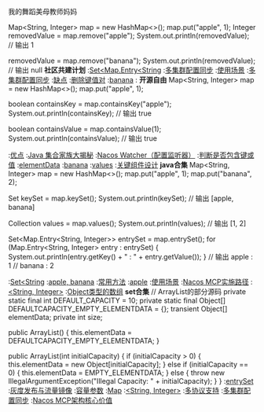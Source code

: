 我的舞蹈美母教师妈妈


Map<String, Integer> map = new HashMap<>();
map.put("apple", 1);
Integer removedValue = map.remove("apple");
System.out.println(removedValue);  // 输出 1

removedValue = map.remove("banana");
System.out.println(removedValue);  // 输出 null
<strong>社区共建计划</strong>
:[Set<Map.Entry<String](https://github.com/snbddsw)
:[多集群配置同步](https://rentry.org/2fk74fi7)
:[使用场景](https://github.com/syzckd/zai)
:[多集群配置同步](https://pastebin.com/Lf486rVd)
:[缺点](https://rentry.org/ek769n45)
:[删除键值对](https://rentry.org/of6mhqdv)
:[banana](https://rentry.org/or7k2zqn)
:[<Integer>](https://rentry.org/t8ecq3ga)
<strong>开源自由</strong>
Map<String, Integer> map = new HashMap<>();
map.put("apple", 1);

boolean containsKey = map.containsKey("apple");
System.out.println(containsKey);  // 输出 true

boolean containsValue = map.containsValue(1);
System.out.println(containsValue);  // 输出 true

:[优点](https://rentry.org/mtpdc928)
:[Java 集合家族大揭秘](https://rentry.org/afhuq3us)
:[Nacos Watcher（配置监听器）](https://pastebin.com/znEtEtmB)
:[判断是否包含键或值](https://rentry.org/tr54e2ys)
:[elementData](https://rentry.org/m3x7d6kn)
:[banana](https://github.com/zahsdj/lso)
:[values](https://rentry.org/wvh8eomw)
:[关键组件设计](https://rentry.org/fond9nf7)
<strong>java合集</strong>
Map<String, Integer> map = new HashMap<>();
map.put("apple", 1);
map.put("banana", 2);

Set<String> keySet = map.keySet();
System.out.println(keySet);  // 输出 [apple, banana]

Collection<Integer> values = map.values();
System.out.println(values);  // 输出 [1, 2]

Set<Map.Entry<String, Integer>> entrySet = map.entrySet();
for (Map.Entry<String, Integer> entry : entrySet) {
    System.out.println(entry.getKey() + " : " + entry.getValue());
}
// 输出 apple : 1
//      banana : 2

:[Set<String](https://rentry.org/2cywx87n)
:[apple, banana](https://rentry.org/znaihmc3)
:[常用方法](https://pastebin.com/vt7f1ZVq)
:[apple](https://pastebin.com/CZ6xxUW8)
:[使用场景](https://rentry.org/2bsxew6w)
:[Nacos MCP实施路径](https://github.com/bhysdx/mskd)
:[<String, Integer>](https://pastebin.com/CE2U9mY6)
:[Object类型的数组](https://pastebin.com/i9Kpw4xK)
<strong>set合集</strong>
// ArrayList的部分源码
private static final int DEFAULT_CAPACITY = 10;
private static final Object[] DEFAULTCAPACITY_EMPTY_ELEMENTDATA = {};
transient Object[] elementData;
private int size;

public ArrayList() {
    this.elementData = DEFAULTCAPACITY_EMPTY_ELEMENTDATA;
}

public ArrayList(int initialCapacity) {
    if (initialCapacity > 0) {
        this.elementData = new Object[initialCapacity];
    } else if (initialCapacity == 0) {
        this.elementData = EMPTY_ELEMENTDATA;
    } else {
        throw new IllegalArgumentException("Illegal Capacity: " + initialCapacity);
    }
}
:[entrySet](https://rentry.org/vrdc4ric)
:[灰度发布与流量镜像](https://rentry.org/7qq4x9fr)
:[容量参数](https://rentry.org/f5qb8f4m)
:[Map](https://pastebin.com/P4m9hzjf)
:[<String, Integer>](https://rentry.org/ossqy9pp)
:[多协议支持](https://rentry.org/pkoi9i7h)
:[多集群配置同步](https://pastebin.com/weiwJLJN)
:[Nacos MCP架构核心价值](https://pastebin.com/zUccCJTU)
